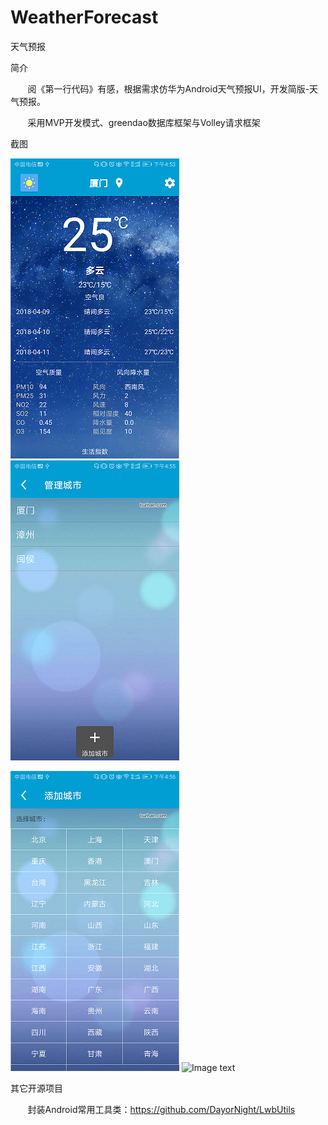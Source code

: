 # WeatherForecast

天气预报

简介

        阅《第一行代码》有感，根据需求仿华为Android天气预报UI，开发简版-天气预报。
        
        采用MVP开发模式、greendao数据库框架与Volley请求框架
        
        
截图

![Image text](https://raw.githubusercontent.com/DayorNight/WeatherForecast/master/app/src/main/res/mipmap-hdpi/img_1.png)
![Image text](https://raw.githubusercontent.com/DayorNight/WeatherForecast/master/app/src/main/res/mipmap-hdpi/img_2.png)

![Image text](https://raw.githubusercontent.com/DayorNight/WeatherForecast/master/app/src/main/res/mipmap-hdpi/img_3.png)
![Image text](https://raw.githubusercontent.com/DayorNight/WeatherForecast/master/app/src/main/res/mipmap-hdpi/img_4.png)

其它开源项目

        封装Android常用工具类：https://github.com/DayorNight/LwbUtils 
